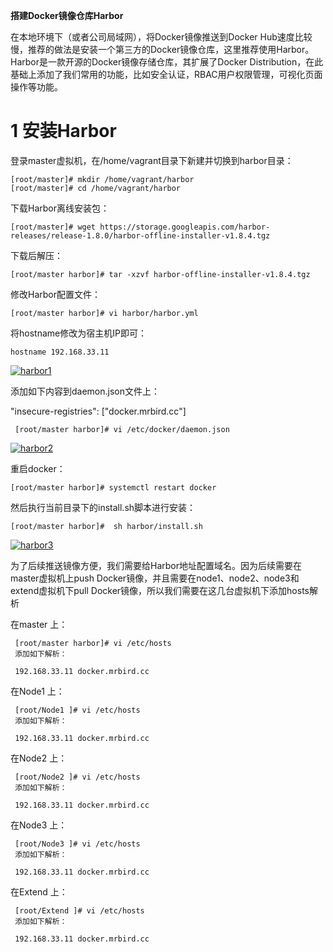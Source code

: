    **搭建Docker镜像仓库Harbor** 

在本地环境下（或者公司局域网），将Docker镜像推送到Docker Hub速度比较慢，推荐的做法是安装一个第三方的Docker镜像仓库，这里推荐使用Harbor。Harbor是一款开源的Docker镜像存储仓库，其扩展了Docker Distribution，在此基础上添加了我们常用的功能，比如安全认证，RBAC用户权限管理，可视化页面操作等功能。

# 1 安装Harbor

登录master虚拟机，在/home/vagrant目录下新建并切换到harbor目录：

    [root/master]# mkdir /home/vagrant/harbor
    [root/master]# cd /home/vagrant/harbor

下载Harbor离线安装包：

    [root/master]# wget https://storage.googleapis.com/harbor-releases/release-1.8.0/harbor-offline-installer-v1.8.4.tgz

下载后解压：

    [root/master harbor]# tar -xzvf harbor-offline-installer-v1.8.4.tgz

修改Harbor配置文件：

    [root/master harbor]# vi harbor/harbor.yml

将hostname修改为宿主机IP即可：

    hostname 192.168.33.11

<a href="https://ibb.co/B4PNsPJ"><img src="https://i.ibb.co/4sfdNfL/harbor1.png" alt="harbor1" border="0"></a>
   
添加如下内容到daemon.json文件上：

   "insecure-registries": ["docker.mrbird.cc"] 
   
     [root/master harbor]# vi /etc/docker/daemon.json    
   
<a href="https://ibb.co/4TwMHxK"><img src="https://i.ibb.co/hWxHSvL/harbor2.png" alt="harbor2" border="0"></a>   

重启docker：

    [root/master harbor]# systemctl restart docker
   
然后执行当前目录下的install.sh脚本进行安装：

    [root/master harbor]#  sh harbor/install.sh
   
<a href="https://ibb.co/0s0tFsW"><img src="https://i.ibb.co/1zC6dzp/harbor3.png" alt="harbor3" border="0"></a>   
   
为了后续推送镜像方便，我们需要给Harbor地址配置域名。因为后续需要在master虚拟机上push Docker镜像，并且需要在node1、node2、node3和extend虚拟机下pull Docker镜像，所以我们需要在这几台虚拟机下添加hosts解析

在master 上：

     [root/master harbor]# vi /etc/hosts
     添加如下解析：

     192.168.33.11 docker.mrbird.cc

在Node1 上：

     [root/Node1 ]# vi /etc/hosts
     添加如下解析：

     192.168.33.11 docker.mrbird.cc

在Node2 上：

     [root/Node2 ]# vi /etc/hosts
     添加如下解析：

     192.168.33.11 docker.mrbird.cc

在Node3 上：

     [root/Node3 ]# vi /etc/hosts
     添加如下解析：

     192.168.33.11 docker.mrbird.cc

在Extend 上：

     [root/Extend ]# vi /etc/hosts
     添加如下解析：

     192.168.33.11 docker.mrbird.cc


